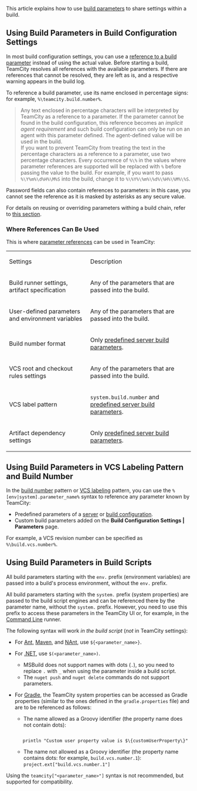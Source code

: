 [//]: # (title: Using Build Parameters)
[//]: # (auxiliary-id: Using Build Parameters)

This article explains how to use [build parameters](configuring-build-parameters.md) to share settings within a build.

## Using Build Parameters in Build Configuration Settings

In most build configuration settings, you can use a [reference to a build parameter](configuring-build-parameters.md#Parameter+References) instead of using the actual value. Before starting a build, TeamCity resolves all references with the available parameters. If there are references that cannot be resolved, they are left as is, and a respective warning appears in the build log.

To reference a build parameter, use its name enclosed in percentage signs: for example, `%\teamcity.build.number%`.

>Any text enclosed in percentage characters will be interpreted by TeamCity as a reference to a parameter. If the parameter cannot be found in the build configuration, this reference becomes an _implicit agent requirement_ and such build configuration can only be run on an agent with this parameter defined. The agent-defined value will be used in the build.  
If you want to prevent TeamCity from treating the text in the percentage characters as a reference to a parameter, use two percentage characters. Every occurrence of `%\%` in the values where parameter references are supported will be replaced with `%` before passing the value to the build. For example, if you want to pass `%\Y%m%\d%H%\M%S` into the build, change it to `%\%Y%\%m%\%d%\%H%\%M%\%S`.

Password fields can also contain references to parameters: in this case, you cannot see the reference as it is masked by asterisks as any secure value.

For details on reusing or overriding parameters withing a build chain, refer to [this section](predefined-build-parameters.md#Dependencies+Properties).

### Where References Can Be Used

This is where [parameter references](configuring-build-parameters.md#Parameter+References) can be used in TeamCity:

<table><tr>

<td>

Settings

</td>

<td>

Description

</td></tr><tr>

<td>

Build runner settings, artifact specification

</td>

<td>

Any of the parameters that are passed into the build.

</td></tr><tr>

<td>

User-defined parameters and environment variables

</td>

<td>

Any of the parameters that are passed into the build.

</td></tr><tr>

<td>

Build number format

</td>

<td>

Only [predefined server build parameters](predefined-build-parameters.md).

</td></tr><tr>

<td>

VCS root and checkout rules settings

</td>

<td>

Any of the parameters that are passed into the build.

</td></tr><tr>

<td>

VCS label pattern

</td>

<td>

`system.build.number` and [predefined server build parameters](predefined-build-parameters.md#Server+Build+Properties).

</td></tr><tr>

<td>

Artifact dependency settings

</td>

<td>

Only [predefined server build parameters](predefined-build-parameters.md#Server+Build+Properties).

</td></tr></table>

## Using Build Parameters in VCS Labeling Pattern and Build Number

In the [build number](build-number.md) pattern or [VCS labeling](vcs-labeling.md) pattern, you can use the `%[env|system].parameter_name%` syntax to reference any parameter known by TeamCity:
* Predefined parameters of a [server](predefined-build-parameters.md#Server+Build+Properties) or [build configuration](predefined-build-parameters.md#Configuration+Parameters).
* Custom build parameters added on the __Build Configuration Settings | Parameters__ page.

For example, a VCS revision number can be specified as `%\build.vcs.number%`.

## Using Build Parameters in Build Scripts

All build parameters starting with the `env.` prefix (<emphasis tooltip="environment-variables">environment variables</emphasis>) are passed into a build's process environment, without the `env.` prefix.

All build parameters starting with the `system.` prefix (<emphasis tooltip="system-properties">system properties</emphasis>) are passed to the build script engines and can be referenced there by the parameter name, without the `system.` prefix. However, you need to use this prefix to access these parameters in the TeamCity UI or, for example, in the [Command Line](command-line.md) runner.

The following syntax will work _in the build script_ (_not_ in TeamCity settings):
* For [Ant](ant.md), [Maven](maven.md), and [NAnt](nant.md), use `${<parameter_name>}`.
* For [.NET](net.md), use `$(<parameter_name>)`.
    * MSBuild does not support names with dots (`.`), so you need to replace `.` with `_` when using the parameter inside a build script.
    * The `nuget push` and `nuget delete` commands do not support parameters.
* For [Gradle](gradle.md), the TeamCity system properties can be accessed as Gradle properties (similar to the ones defined in the `gradle.properties` file) and are to be referenced as follows:
    * The name allowed as a Groovy identifier (the property name does not contain dots):

     ```Shell
        
        println "Custom user property value is $\{customUserProperty\}"
     
     ```

    * The name not allowed as a Groovy identifier (the property name contains dots: for example, `build.vcs.number.1`): `project.ext["build.vcs.number.1"]`

Using the `teamcity["<parameter_name>"]` syntax is not recommended, but supported for compatibility.